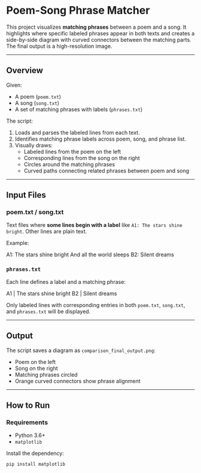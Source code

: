 # Poem-Song Phrase Matcher

This project visualizes **matching phrases** between a poem and a song. It highlights
where specific labeled phrases appear in both texts and creates a side-by-side diagram
with curved connectors between the matching parts. The final output is a high-resolution image.

---

## Overview

Given:
- A poem (`poem.txt`)
- A song (`song.txt`)
- A set of matching phrases with labels (`phrases.txt`)

The script:
1. Loads and parses the labeled lines from each text.
2. Identifies matching phrase labels across poem, song, and phrase list.
3. Visually draws:
   - Labeled lines from the poem on the left
   - Corresponding lines from the song on the right
   - Circles around the matching phrases
   - Curved paths connecting related phrases between poem and song

---

## Input Files

### poem.txt / song.txt

Text files where **some lines begin with a label** like `A1: The stars shine bright`. Other lines are plain text.

Example:

A1: The stars shine bright And all the world sleeps B2: Silent dreams


### `phrases.txt`

Each line defines a label and a matching phrase:

A1 | The stars shine bright B2 | Silent dreams


Only labeled lines with corresponding entries in both `poem.txt`, `song.txt`, and `phrases.txt` will be displayed.

---

## Output

The script saves a diagram as `comparison_final_output.png`:
- Poem on the left
- Song on the right
- Matching phrases circled
- Orange curved connectors show phrase alignment

---

## How to Run

### Requirements
- Python 3.6+
- `matplotlib`

Install the dependency:
```bash
pip install matplotlib

